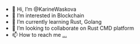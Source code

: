 - 👋 Hi, I’m @KarineWaskova
- 👀 I’m interested in Blockchain
- 🌱 I’m currently learning Rust, Golang
- 💞️ I’m looking to collaborate on Rust CMD platform
- 📫 How to reach me [...](https://twitter.com/wass_kari)

<!---
KarineWaskova/KarineWaskova is a ✨ special ✨ repository because its `README.md` (this file) appears on your GitHub profile.
You can click the Preview link to take a look at your changes.
--->
